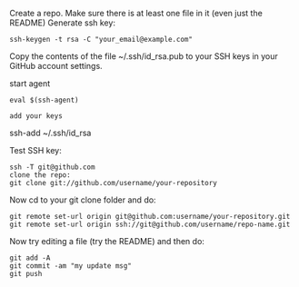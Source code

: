 Create a repo.
Make sure there is at least one file in it (even just the README)
Generate ssh key:
```
ssh-keygen -t rsa -C "your_email@example.com"
```
Copy the contents of the file ~/.ssh/id_rsa.pub to your SSH keys in your GitHub account settings.

start agent
```
eval $(ssh-agent)

add your keys
```
ssh-add ~/.ssh/id_rsa

Test SSH key:
```
ssh -T git@github.com
clone the repo:
git clone git://github.com/username/your-repository
```
Now cd to your git clone folder and do:
```
git remote set-url origin git@github.com:username/your-repository.git
git remote set-url origin ssh://git@github.com/username/repo-name.git
```
Now try editing a file (try the README) and then do:

```
git add -A
git commit -am "my update msg"
git push
```